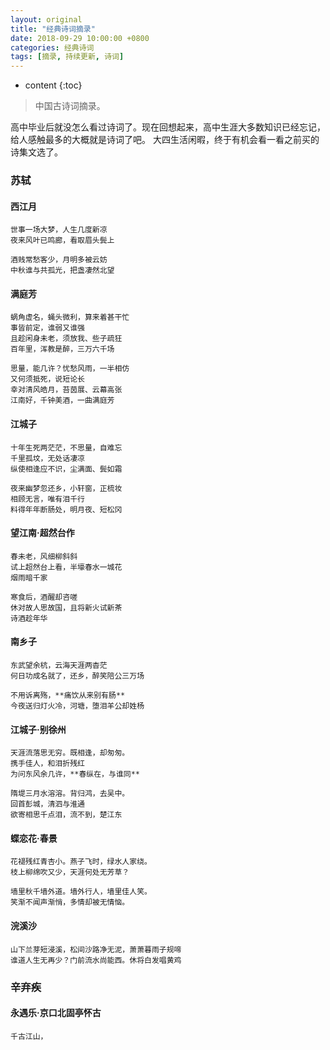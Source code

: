 ```yaml
---
layout: original
title: "经典诗词摘录"
date: 2018-09-29 10:00:00 +0800 
categories: 经典诗词
tags: [摘录, 持续更新, 诗词]
---
```

* content
{:toc}


> 中国古诗词摘录。

<!-- more -->

高中毕业后就没怎么看过诗词了。现在回想起来，高中生涯大多数知识已经忘记，给人感触最多的大概就是诗词了吧。
大四生活闲暇，终于有机会看一看之前买的诗集文选了。

### 苏轼
#### 西江月
    
    世事一场大梦，人生几度新凉
    夜来风叶已鸣廊，看取眉头鬓上

    酒贱常愁客少，月明多被云妨
    中秋谁与共孤光，把盏凄然北望

#### 满庭芳

    蜗角虚名，蝇头微利，算来着甚干忙
    事皆前定，谁弱又谁强
    且趁闲身未老，须放我、些子疏狂
    百年里，浑教是醉，三万六千场

    思量，能几许？忧愁风雨，一半相仿
    又何须抵死，说短论长
    幸对清风皓月，苔茵展、云幕高张
    江南好，千钟美酒，一曲满庭芳

#### 江城子

    十年生死两茫茫，不思量，自难忘
    千里孤坟，无处话凄凉
    纵使相逢应不识，尘满面、鬓如霜

    夜来幽梦忽还乡，小轩窗，正梳妆
    相顾无言，唯有泪千行
    料得年年断肠处，明月夜、短松冈

#### 望江南·超然台作

    春未老，风细柳斜斜
    试上超然台上看，半壕春水一城花
    烟雨暗千家

    寒食后，酒醒却咨嗟
    休对故人思故国，且将新火试新茶
    诗酒趁年华

#### 南乡子

    东武望余杭，云海天涯两杳茫
    何日功成名就了，还乡，醉笑陪公三万场

    不用诉离殇，**痛饮从来别有肠**
    今夜送归灯火冷，河塘，堕泪羊公却姓杨

#### 江城子·别徐州

    天涯流落思无穷。既相逢，却匆匆。
    携手佳人，和泪折残红
    为问东风余几许，**春纵在，与谁同**

    隋堤三月水溶溶。背归鸿，去吴中。
    回首彭城，清泗与淮通
    欲寄相思千点泪，流不到，楚江东

#### 蝶恋花·春景

    花褪残红青杏小。燕子飞时，绿水人家绕。
    枝上柳绵吹又少，天涯何处无芳草？

    墙里秋千墙外道。墙外行人，墙里佳人笑。
    笑渐不闻声渐悄，多情却被无情恼。

#### 浣溪沙

    山下兰芽短浸溪，松间沙路净无泥，萧萧暮雨子规啼
    谁道人生无再少？门前流水尚能西。休将白发唱黄鸡

### 辛弃疾
#### 永遇乐·京口北固亭怀古

    千古江山，


